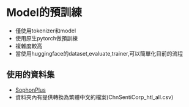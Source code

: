 # Model的預訓練
- 僅使用tokenizer和model
- 使用原生pytorch做預訓練
- 複雜度較高
- 當使用huggingface的dataset,evaluate,trainer,可以簡單化目前的流程

## 使用的資料集
- [SophonPlus](https://github.com/SophonPlus/ChineseNlpCorpus)
- 資料夾內有提供轉換為繁體中文的檔案(ChnSentiCorp_htl_all.csv)